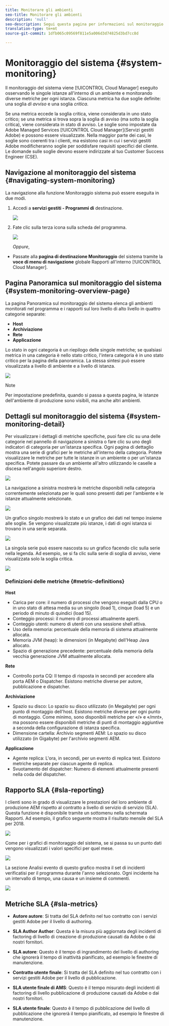 ```yaml
---
title: Monitorare gli ambienti
seo-title: Monitorare gli ambienti
description: 'null'
seo-description: Segui questa pagina per informazioni sul monitoraggio del sistema in Cloud Manager, eseguendo il monitoraggio delle singole istanze all'interno di un ambiente e tracciando diverse metriche per ogni istanza.
translation-type: tm+mt
source-git-commit: 1dfb065c09569f811e5a006d3d74825d3bd7cc8d

---
```



# Monitoraggio del sistema {#system-monitoring}

Il monitoraggio del sistema viene [!UICONTROL Cloud Manager] eseguito osservando le singole istanze all&#39;interno di un ambiente e monitorando diverse metriche per ogni istanza. Ciascuna metrica ha due soglie definite: una soglia *di avviso* e una soglia *critica*.

Se una metrica eccede la soglia critica, viene considerata in uno stato critico; se una metrica si trova sopra la soglia di avviso (ma sotto la soglia critica), viene considerata in stato di avviso. Le soglie sono impostate da Adobe Managed Services [!UICONTROL Cloud Manager](Servizi gestiti Adobe) e possono essere visualizzate. Nella maggior parte dei casi, le soglie sono coerenti tra i clienti, ma esistono casi in cui i servizi gestiti Adobe modificheranno soglie per soddisfare requisiti specifici del cliente. Le domande sulle soglie devono essere indirizzate al tuo Customer Success Engineer (CSE).

## Navigazione al monitoraggio del sistema {#navigating-system-monitoring}

La navigazione alla funzione Monitoraggio sistema può essere eseguita in due modi.

1. Accedi a **servizi gestiti - Programmi di** destinazione.

   ![](assets/ProgramLanding.png)

1. Fate clic sulla terza icona sulla scheda del programma.

   ![](assets/program-card.png)

   *Oppure*,

* Passate alla **pagina di destinazione Monitoraggio** del sistema tramite la **voce di menu di navigazione** globale Rapporti all&#39;interno [!UICONTROL Cloud Manager].


## Pagina Panoramica sul monitoraggio del sistema {#system-monitoring-overview-page}

La pagina Panoramica sul monitoraggio del sistema elenca gli ambienti monitorati nel programma e i rapporti sul loro livello di alto livello in quattro categorie separate:

* **Host**
* **Archiviazione**
* **Rete**
* **Applicazione**

Lo stato in ogni categoria è un riepilogo delle singole metriche; se qualsiasi metrica in una categoria è nello stato critico, l&#39;intera categoria è in uno stato critico per la pagina della panoramica. La stessa sintesi può essere visualizzata a livello di ambiente e a livello di istanza.

![](assets/Reports.png)

>[!NOTE]
>
>Per impostazione predefinita, quando si passa a questa pagina, le istanze dell&#39;ambiente di produzione sono visibili, ma anche altri ambienti.

## Dettagli sul monitoraggio del sistema {#system-monitoring-detail}

Per visualizzare i dettagli di metriche specifiche, puoi fare clic su una delle categorie nel pannello di navigazione a sinistra o fare clic su uno degli indicatori di categoria per un&#39;istanza specifica. Ogni pagina di dettaglio mostra una serie di grafici per le metriche all&#39;interno della categoria. Potete visualizzare le metriche per tutte le istanze in un ambiente o per un&#39;istanza specifica. Potete passare da un ambiente all&#39;altro utilizzando le caselle a discesa nell&#39;angolo superiore destro.

![](assets/System_Monitoring1.png)

La navigazione a sinistra mostrerà le metriche disponibili nella categoria correntemente selezionata per le quali sono presenti dati per l&#39;ambiente e le istanze attualmente selezionate.

![](assets/System_Monitoring2.png)

Un grafico singolo mostrerà lo stato e un grafico dei dati nel tempo insieme alle soglie. Se vengono visualizzate più istanze, i dati di ogni istanza si trovano in una serie separata.

![](assets/System-Monitoring3.png)

La singola serie può essere nascosta su un grafico facendo clic sulla serie nella legenda.
Ad esempio, se si fa clic sulla serie di soglia di avviso, viene visualizzata solo la soglia critica.

![](assets/System_Monitoring4.png)

### Definizioni delle metriche {#metric-definitions}

**Host**

* Carica per core: il numero di processi che vengono eseguiti dalla CPU o in uno stato di attesa media su un singolo (load 1), cinque (load 5) e un periodo di minuto di quindici (load 15).
* Conteggio processi: il numero di processi attualmente aperti.
* Conteggio utenti: numero di utenti con una sessione shell attiva.
* Uso della memoria: percentuale della memoria di sistema attualmente allocata.
* Memoria JVM (heap): le dimensioni (in Megabyte) dell&#39;Heap Java allocato.
* Spazio di generazione precedente: percentuale della memoria della vecchia generazione JVM attualmente allocata.

**Rete**

* Controllo porta CQ: Il tempo di risposta in secondi per accedere alla porta AEM o Dispatcher. Esistono metriche diverse per autore, pubblicazione e dispatcher.

**Archiviazione**

* Spazio su disco: Lo spazio su disco utilizzato (in Megabyte) per ogni punto di montaggio dell&#39;host. Esistono metriche diverse per ogni punto di montaggio. Come minimo, sono disponibili metriche per «/» e «/mnt», ma possono essere disponibili metriche di punti di montaggio aggiuntive a seconda della configurazione di istanza specifica.
* Dimensione cartella: Archivio segmenti AEM: Lo spazio su disco utilizzato (in Gigabyte) per l&#39;archivio segmenti AEM.

**Applicazione**

* Agente replica: L&#39;ora, in secondi, per un evento di replica test. Esistono metriche separate per ciascun agente di replica.
* Svuotamento del dispatcher: Numero di elementi attualmente presenti nella coda del dispatcher.

## Rapporto SLA {#sla-reporting}

I clienti sono in grado di visualizzare le prestazioni del loro ambiente di produzione AEM rispetto al contratto a livello di servizio di servizio (SLA). Questa funzione è disponibile tramite un sottomenu nella schermata Rapporti.
Ad esempio, il grafico seguente mostra il risultato mensile del SLA per 2018.

![](assets/sla-reporting1.png)

Come per i grafici di monitoraggio del sistema, se si passa su un punto dati vengono visualizzati i valori specifici per quel mese.

![](assets/sla-reporting2.png)

La sezione Analisi evento di questo grafico mostra il set di incidenti verificatisi per il programma durante l&#39;anno selezionato. Ogni incidente ha un intervallo di tempo, una causa e un insieme di commenti.

![](assets/sla-reporting3.png)

## Metriche SLA {#sla-metrics}

* **Autore autore**: Si tratta del SLA definito nel tuo contratto con i servizi gestiti Adobe per il livello di authoring.

* **SLA Author Author**: Questa è la misura più aggiornata degli incidenti di factoring di livello di creazione di produzione causati da Adobe o dai nostri fornitori.

* **SLA autore**: Questo è il tempo di ingrandimento del livello di authoring che ignorerà il tempo di inattività pianificato, ad esempio le finestre di manutenzione.

* **Contratto utente finale**: Si tratta del SLA definito nel tuo contratto con i servizi gestiti Adobe per il livello di pubblicazione.

* **SLA utente finale di AMS**: Questo è il tempo misurato degli incidenti di factoring di livello pubblicazione di produzione causati da Adobe o dai nostri fornitori.

* **SLA utente finale**: Questo è il tempo di pubblicazione del livello di pubblicazione che ignorerà il tempo pianificato, ad esempio le finestre di manutenzione.